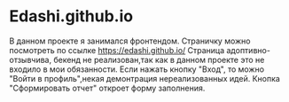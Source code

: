 # Edashi.github.io
В данном проекте я занимался фронтендом. Страничку можно посмотреть по ссылке https://edashi.github.io/
Страница адоптивно-отзывчива, бекенд не реализован,так как в данном проекте это не входило в мои обязанности.
Если нажать кнопку "Вход", то можно "Войти в профиль",некая демонтрация нереализованных идей. Кнопка "Сформировать отчет" откроет форму заполнения.
